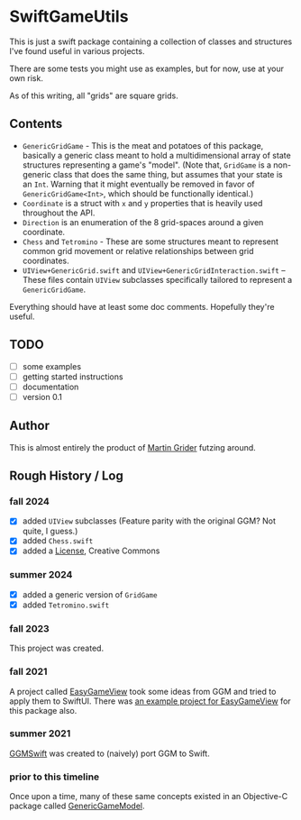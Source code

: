 # SwiftGameUtils

This is just a swift package containing a collection of classes and structures I've found useful in various projects.

There are some tests you might use as examples, but for now, use at your own risk.

As of this writing, all "grids" are square grids.

## Contents

- `GenericGridGame` - This is the meat and potatoes of this package, basically a generic class meant to hold a multidimensional array of state structures representing a game's "model". (Note that, `GridGame` is a non-generic class that does the same thing, but assumes that your state is an `Int`. Warning that it might eventually be removed in favor of `GenericGridGame<Int>`, which should be functionally identical.)
- `Coordinate` is a struct with `x` and `y` properties that is heavily used throughout the API.
- `Direction` is an enumeration of the 8 grid-spaces around a given coordinate.
- `Chess` and `Tetromino` - These are some structures meant to represent common grid movement or relative relationships between grid coordinates.
- `UIView+GenericGrid.swift` and `UIView+GenericGridInteraction.swift` – These files contain `UIView` subclasses specifically tailored to represent a `GenericGridGame`.

Everything should have at least some doc comments. Hopefully they're useful.

## TODO

- [ ] some examples
- [ ] getting started instructions
- [ ] documentation
- [ ] version 0.1

## Author

This is almost entirely the product of [Martin Grider](https://github.com/mgrider) futzing around.

## Rough History / Log

### fall 2024

- [x] added `UIView` subclasses
    (Feature parity with the original GGM? Not quite, I guess.)
- [x] added `Chess.swift`
- [x] added a [License](LICENSE), Creative Commons

### summer 2024

- [x] added a generic version of `GridGame`
- [x] added `Tetromino.swift`

### fall 2023

This project was created.

### fall 2021

A project called [EasyGameView](https://github.com/mgrider/EasyGameView) took some ideas from GGM and tried to apply them to SwiftUI. There was [an example project for EasyGameView](https://github.com/mgrider/EasyGameViewExample) for this package also.

### summer 2021

[GGMSwift](https://github.com/mgrider/GGMSwift) was created to (naively) port GGM to Swift.

### prior to this timeline

Once upon a time, many of these same concepts existed in an Objective-C package called [GenericGameModel](https://github.com/mgrider/GenericGameModel).
